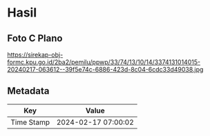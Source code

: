# Hasil

## Foto C Plano

https://sirekap-obj-formc.kpu.go.id/2ba2/pemilu/ppwp/33/74/13/10/14/3374131014015-20240217-063612--39f5e74c-6886-423d-8c04-6cdc33d49038.jpg


## Metadata

| Key        | Value               |
| ---------- | ------------------- |
| Time Stamp | 2024-02-17 07:00:02 |



